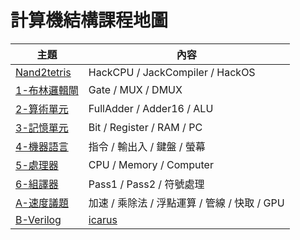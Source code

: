 # 計算機結構課程地圖

主題                | 內容
--------------------|--------------------------------------------
[Nand2tetris](../doc/nand2tetris)  | HackCPU / JackCompiler / HackOS
[1-布林邏輯閘](01/)  | Gate / MUX / DMUX
[2-算術單元](02/)     | FullAdder / Adder16 / ALU
[3-記憶單元](03/)    | Bit / Register / RAM / PC
[4-機器語言](04/)     | 指令 / 輸出入 / 鍵盤 / 螢幕
[5-處理器](05/)       | CPU / Memory / Computer
[6-組譯器](06/)       | Pass1 / Pass2 / 符號處理
[A-速度議題](speed)     | 加速 / 乘除法 / 浮點運算 / 管線 / 快取 / GPU
[B-Verilog](verilog/)     | [icarus](icarus)
